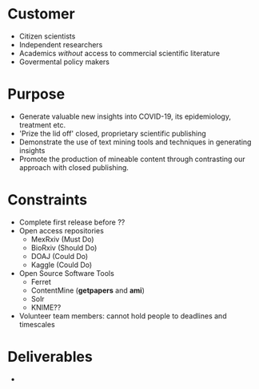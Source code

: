 # Customer
- Citizen scientists
- Independent researchers
- Academics *without* access to commercial scientific literature
- Govermental policy makers
# Purpose
- Generate valuable new insights into COVID-19, its epidemiology, treatment etc.
- 'Prize the lid off' closed, proprietary scientific publishing
- Demonstrate the use of text mining tools and techniques in generating insights
- Promote the production of mineable content through contrasting our approach with closed publishing.
# Constraints
- Complete first release before ??
- Open access repositories 
  - MexRxiv (Must Do)
  - BioRxiv (Should Do)
  - DOAJ (Could Do)
  - Kaggle (Could Do)
- Open Source Software Tools
  - Ferret
  - ContentMine (**getpapers** and **ami**)
  - Solr
  - KNIME??
- Volunteer team members:  cannot hold people to deadlines and timescales
# Deliverables
- 
